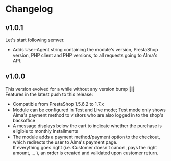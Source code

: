 Changelog
=========

v1.0.1
------

Let's start following semver.

* Adds User-Agent string containing the module's version, PrestaShop version, PHP client and PHP versions, to all 
requests going to Alma's API.

v1.0.0
------

This version evolved for a while without any version bump 🤷‍♂️  
Features in the latest push to this release:

* Compatible from PrestaShop 1.5.6.2 to 1.7.x
* Module can be configured in Test and Live mode; Test mode only shows Alma's payment method to visitors who are also 
logged in to the shop's backoffice
* A message displays below the cart to indicate whether the purchase is eligible to monthly installments
* The module adds a payment method/payment option to the checkout, which redirects the user to Alma's payment page.  
If everything goes right (i.e. Customer doesn't cancel, pays the right amount, ... ), an order is created and validated
upon customer return.
